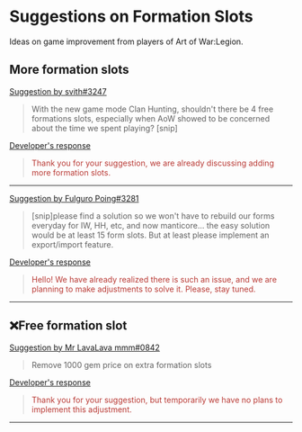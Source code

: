 # Suggestions on Formation Slots

Ideas on game improvement from players of Art of War:Legion.

## More formation slots

[Suggestion by svith#3247](https://discord.com/channels/658594298983350293/659077000027308104/928012707507101756)
> With the new game mode Clan Hunting, shouldn't there be 4 free formations
> slots, especially when AoW showed to be concerned about the time we spent
> playing? [snip]

[Developer's response](https://discord.com/channels/658594298983350293/754929508427104258/931148095889223720)
<blockquote style="color:#b93a35">
Thank you for your suggestion, we are already discussing adding more formation slots.
</blockquote>

----

[Suggestion by Fulguro Poing#3281](https://discord.com/channels/658594298983350293/659077000027308104/929611024095666247)
> [snip]please find a solution so we won't have to rebuild our forms
> everyday for IW, HH, etc, and now manticore... the easy solution would
> be at least 15 form slots. But at least please implement an export/import
> feature.

[Developer's response](https://discord.com/channels/658594298983350293/754929508427104258/933680104108867605)
<blockquote style="color:#b93a35">
Hello! We have already realized there is such an issue, and we are planning
to make adjustments to solve it. Please, stay tuned.
</blockquote>

----

## ❌Free formation slot

[Suggestion by Mr LavaLava mmm#0842](https://discord.com/channels/658594298983350293/659077000027308104/925726665810776125)
> Remove 1000 gem price on extra formation slots

[Developer's response](https://discord.com/channels/658594298983350293/754929508427104258/928579443100905502)
<blockquote style="color:#b93a35">
Thank you for your suggestion, but temporarily we have no plans to implement this adjustment.
</blockquote>

----